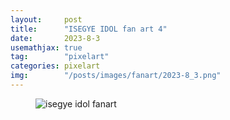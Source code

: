 ```yaml
---
layout:     post
title:      "ISEGYE IDOL fan art 4"
date:       2023-8-3
usemathjax: true
tag:        "pixelart"
categories: pixelart
img:        "/posts/images/fanart/2023-8_3.png"
---
```


<figure>
    <img class="art" src="{{ site.image_location }}/fanart/2023-8_3.png" alt="isegye idol fanart"/>
</figure>